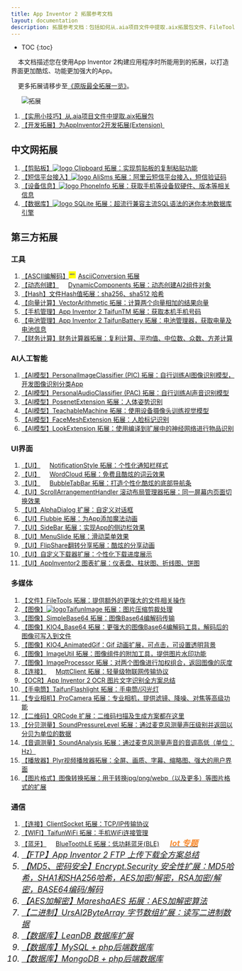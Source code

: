 ```yaml
---
title: App Inventor 2 拓展参考文档
layout: documentation
description: 拓展参考文档：包括如何从.aia项目文件中提取.aix拓展包文件、FileTools 拓展、TaifunImage 拓展、SimpleBase64 拓展、MqttClient 拓展、ClientSocket 拓展等。
---
```


* TOC
{:toc}

&nbsp;&nbsp;&nbsp;&nbsp;本文档描述您在使用App Inventor 2构建应用程序时所能用到的拓展，以打造界面更加酷炫、功能更加强大的App。

&nbsp;&nbsp;&nbsp;&nbsp;更多拓展请移步至[《原版最全拓展一览》](https://puravidaapps.com/extensions.php)<!--《[中文版一览](https://peterzhong1219.gitee.io/pura_vida_apps/index.html)》-->。

&nbsp;&nbsp;&nbsp;&nbsp;&nbsp;&nbsp;![拓展](images/拓展.png)

1. [【实用小技巧】从.aia项目文件中提取.aix拓展包](extract_aix_from_aia.html)
1. [【开发拓展】为AppInventor2开发拓展(Extension) <img src="https://www.fun123.cn/static/images/fire.png" style="width:16px;margin:-4px 0 0 5px">](aix_dev.html)

## 中文网拓展

1. [【剪贴板】![logo](icons/clipboard.png) Clipboard 拓展：实现剪贴板的复制粘贴功能](clipboard.html)
1. [【短信平台接入】![logo](icons/sendsms.png) AliSms 拓展：阿里云短信平台接入，短信验证码](../pro/alisms.html?f=extensions)
1. [【设备信息】![logo](icons/phoneinfo.png) PhoneInfo 拓展：获取手机等设备软硬件、版本等相关信息](phoneinfo.html)
1. [【数据库】![logo](icons/sqlite.png) SQLite 拓展：超流行兼容主流SQL语法的迷你本地数据库引擎](sqlite.html)

## 第三方拓展

### 工具

1. [【ASCII编解码】<img src="data:image/png;base64,iVBORw0KGgoAAAANSUhEUgAAABAAAAAQCAIAAACQkWg2AAAACXBIWXMAAAsSAAALEgHS3X78AAAA1klEQVR42mP4/5+BJESa6oHS8OMHG4Tx6RMPPg2bNnlPm5Z+7Zp6UtLsvXsd9uxxrKpqWbEidOHC2KlTM75940DXkJw8y8Nj67Fj5rm5Ezs7S0pKOoGCN26oFhd3FRb2fP7MhaLh7l2F8vK2rq6Sjo7SlpbKurr6ZcvCgeS8efETJ+YARb584UTR8PUr1MYvX7hu31b++ZMVyH70SObvX0agl75/Z//3b0jFAyENrxj+32b4/57h/3OG/y8Y/r9k+P8dvwagoksM/x8w/L8B1gkk31HVSQDpTO7uYTqjvQAAAABJRU5ErkJggg==" style="margin:-4px 5px 0 0">AsciiConversion 拓展](AsciiConversion.html)
1. [【动态创建】<img src="DynamicComponents/icon.png" style="width:16px;margin:-4px 5px 0 0">DynamicComponents 拓展：动态创建AI2组件对象](dynamic_components.html)
1. [【Hash】文件Hash值拓展：sha256、sha512 哈希](https://bbs.tsingfun.com/thread-1626-1-1.html)
1. [【向量计算】VectorArithmetic 拓展：计算两个向量相加的结果向量](https://mit-cml.github.io/extensions/)
1. [【手机管理】App Inventor 2 TaifunTM 拓展：获取本机手机号码](phone_manager.html)
1. [【电池管理】App Inventor 2 TaifunBattery 拓展：电池管理器，获取电量及电池信息](battery.html)
1. [【财务计算】财务计算器拓展：复利计算、平均值、中位数、众数、方差计算](https://bbs.tsingfun.com/thread-1716-1-1.html)


### AI人工智能

1. [【AI模型】PersonalImageClassifier (PIC) 拓展：自行训练AI图像识别模型，开发图像识别分类App](PersonalImageClassifier.html)
1. [【AI模型】PersonalAudioClassifier (PAC) 拓展：自行训练AI声音识别模型](https://mit-cml.github.io/extensions/)
1. [【AI模型】PosenetExtension 拓展：人体姿势识别](https://mit-cml.github.io/extensions/)
1. [【AI模型】TeachableMachine 拓展：使用设备摄像头训练视觉模型](https://mit-cml.github.io/extensions/)
1. [【AI模型】FaceMeshExtension 拓展：人脸标记识别](https://mit-cml.github.io/extensions/)
1. [【AI模型】LookExtension 拓展：使用编译到扩展中的神经网络进行物品识别](https://mit-cml.github.io/extensions/)


### UI界面

1. [【UI】<img src="NotificationStyle/icon.png" style="width:16px;margin:-4px 5px 0 0">NotificationStyle 拓展：个性化通知栏样式](NotificationStyle.html)
1. [【UI】<img src="WordCloud/icon.png" style="width:16px;margin:-4px 5px 0 0">WordCloud 拓展：免费且酷炫的词云效果](word_cloud.html)
1. [【UI】<img src="navbar/BubbleTabBar.png" style="width:16px;margin:-4px 5px 0 0">BubbleTabBar 拓展：打造个性化酷炫的底部导航条](navbar.html)
1. [【UI】ScrollArrangementHandler 滚动布局管理器拓展：同一屏幕内页面切换效果](https://bbs.tsingfun.com/thread-1632-1-1.html)
1. [【UI】AlphaDialog 扩展：自定义对话框](https://bbs.tsingfun.com/thread-1631-1-1.html)
1. [【UI】Flubbie 拓展：为App添加魔法动画](https://bbs.tsingfun.com/thread-1630-1-1.html)
1. [【UI】SideBar 拓展：实现App的侧边栏效果](https://bbs.tsingfun.com/thread-1629-1-1.html)
1. [【UI】MenuSlide 拓展：滑动菜单效果](https://bbs.tsingfun.com/thread-1628-1-1.html)
1. [【UI】FlipShare翻转分享拓展：酷炫的分享动画](https://bbs.tsingfun.com/thread-1718-1-1.html)
1. [【UI】自定义下载器扩展：个性化下载进度展示](https://bbs.tsingfun.com/thread-1717-1-1.html)
1. [【UI】AppInventor2 图表扩展：仪表盘、柱状图、折线图、饼图](https://bbs.tsingfun.com/thread-1688-1-1.html)


### 多媒体

1. [【文件】FileTools 拓展：提供额外的更强大的文件相关操作](../components/storage.html#FileTools)
1. [【图像】![logo](TaifunImage/logo.png)TaifunImage 拓展：图片压缩剪裁处理](TaifunImage.html)
1. [【图像】SimpleBase64 拓展：图像Base64编解码传输](../components/connectivity.html#SimpleBase64)
1. [【图像】KIO4_Base64 拓展：更强大的图像Base64编解码工具，解码后的图像可写入到文件](KIO4_Base64.html)
1. [【图像】KIO4_AnimatedGif：Gif 动画扩展，可点击，可设置透明背景](https://bbs.tsingfun.com/thread-1943-1-1.html)
1. [【图像】ImageUtil 拓展：图像组件的附加工具，提供图片水印功能](https://bbs.tsingfun.com/thread-1637-1-1.html)
1. [【图像】ImageProcessor 拓展：对两个图像进行加权组合，返回图像的灰度](https://mit-cml.github.io/extensions/)
1. [【连接】<img src="images/mqtt_icon.png" style="width:16px;margin:-4px 5px 0 0">MqttClient 拓展：轻量级物联网传输协议](../components/connectivity.html#Mqtt)
1. [【OCR】App Inventor 2 OCR 图片文字识别全方案总结](../pro/ocr.html)
1. [【手电筒】TaifunFlashlight 拓展：手电筒/闪光灯](https://bbs.tsingfun.com/thread-1633-1-1.html)
1. [【专业相机】ProCamera 拓展：专业相机，提供滤镜、降噪、对焦等高级功能](https://bbs.tsingfun.com/thread-1653-1-1.html)
1. [【二维码】QRCode 扩展：二维码扫描及生成方案都在这里](https://bbs.tsingfun.com/thread-1652-1-1.html)
1. [【分贝测量】SoundPressureLevel 拓展：通过麦克风测量声压级别并返回以分贝为单位的数据](https://mit-cml.github.io/extensions/)
1. [【音调测量】SoundAnalysis 拓展：通过麦克风测量声音的音调高低（单位：Hz）](https://mit-cml.github.io/extensions/)
1. [【播放器】Plyr视频播放器拓展：全屏、画质、字幕、缩略图、强大的用户界面](https://bbs.tsingfun.com/thread-1719-1-1.html)
1. [【图片格式】图像转换拓展：用于转换jpg/png/webp（以及更多）等图片格式的扩展](https://bbs.tsingfun.com/thread-1715-1-1.html)


### 通信

1. [【连接】ClientSocket 拓展：TCP/IP传输协议](../components/connectivity.html#Socket)
1. [【WIFI】TaifunWiFi 拓展：手机WiFi连接管理](wifi.html)
1. [【蓝牙】<img src="../iot/assets/ble.png" style="width:16px;margin:-4px 5px 0 0">BlueToothLE 拓展：低功耗蓝牙(BLE)](../iot/bluetoothle.html)  [<font style="margin-left:20px;color:#F88D34;font-weight:bold;"><i class="mdi mdi-bluetooth-audio" style="font-size: 18px;"/> Iot 专题</font>](../iot/?f=ext)
1. [【FTP】App Inventor 2 FTP 上传下载全方案总结](../pro/ftp.html)
1. [【MD5、密码安全】Encrypt.Security 安全性扩展：MD5哈希，SHA1和SHA256哈希，AES加密/解密，RSA加密/解密，BASE64编码/解码](Security/SecurityExtension.html)
1. [【AES加解密】MareshaAES 拓展：AES加解密算法](https://bbs.tsingfun.com/thread-1664-1-1.html)
1. [【二进制】UrsAI2ByteArray 字节数组扩展：读写二进制数据](https://bbs.tsingfun.com/thread-1648-1-1.html)
1. [【数据库】LeanDB 数据库扩展](https://www.kevinkun.cn/leandb)
1. [【数据库】MySQL + php后端数据库](../pro/mysql.html)
1. [【数据库】MongoDB + php后端数据库](https://kevinkun.cn/mongodb)
